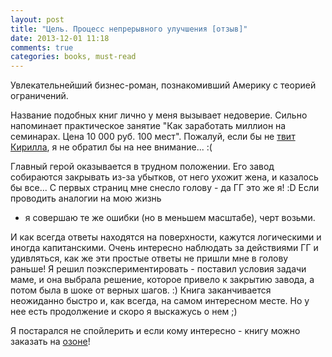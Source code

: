```yaml
---
layout: post
title: "Цель. Процесс непрерывного улучшения [отзыв]"
date: 2013-12-01 11:18
comments: true
categories: books, must-read
---
```

Увлекательнейший бизнес-роман, познакомивший Америку с теорией
ограничений.
 <!--more-->

Название подобных книг лично у меня вызывает недоверие. Сильно
напоминает практическое занятие "Как заработать миллион на семинарах. Цена 10 000 руб. 100 мест". Пожалуй, если бы не [твит Кирилла](https://twitter.com/mokevnin/status/397111571039916033), я не обратил бы на нее внимание... :(

Главный герой оказывается в трудном положении. Его завод собираются закрывать из-за
убытков, от него ухожит жена, и казалось бы все... С первых страниц мне
снесло голову - да ГГ это же я! :D Если проводить аналогии на мою жизнь
- я совершаю те же ошибки (но в меньшем масштабе), черт возьми.

И как всегда ответы находятся на поверхности, кажутся логическими и иногда капитанскими. Очень интересно наблюдать за действиями ГГ и удивляться, как же эти простые ответы не пришли мне в голову раньше! Я решил поэкспериментировать - поставил условия задачи маме, и она выбрала решение, которое привело к закрытию завода, а потом была в шоке от верных шагов. :)
Книга заканчивается неожиданно быстро и, как всегда, на самом интересном
месте. Но у нее есть продолжение и скоро я выскажусь о нем ;)

Я постарался не спойлерить и если кому интересно - книгу можно заказать
на [озоне](http://www.ozon.ru/context/detail/id/18820179/)!

